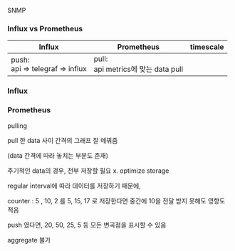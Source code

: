 

SNMP





### Influx vs Prometheus



| Influx                               | Prometheus                              | timescale |
| ------------------------------------ | --------------------------------------- | --------- |
| push:<br />api => telegraf => influx | pull:<br />api metrics에 맞는 data pull |           |

### Influx



### Prometheus

pulling 

pull 한 data 사이 간격의 그래프 잘 메꿔줌

(data 간격에 따라 놓치는 부분도 존재)

주기적인 data의 경우, 전부 저장할 필요 x. optimize storage

regular interval에 따라 데이터를 저장하기 때문에, 

counter :  5 , 10, 2 를 5, 15, 17 로 저장한다면 중간에 10을 전달 받지 못해도 영향도 적음



push 였다면, 20, 50, 25, 5 등 모든 변곡점을 표시할 수 있음



aggregate 불가









